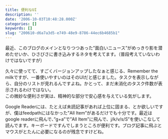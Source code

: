 ```yaml
---
title: 便利なUI
description: ''
date: '2006-10-03T10:48:28.000Z'
categories: []
keywords: []
slug: "200610-d6a7a3d5-e749-48e9-8786-44ec6b4685b1"
---
```

最近、このブログのメインとなりつつあった”面白いニュース”がめっきり影を潜めたせいか、ひさびさに書き込みするネタを考えてます。（普段考えていないわけではないですが）

久々に使ってて、すごくバージョンアップしたなぁと感じる、Remember the milkですが、一番使いやすいのはそのUIだと感じました。タスクを表示しながら、自分のリストが見れるんですよね。かとって、まだ未消化のタスク件数が表示されるわけではない。  
この微妙な便利さが実は、精神的な部分で安心感を与えている気がします。

Google Readerには、たとえば未読記事があれば上位に固まる、とか欲しいですが、僕はfeedpathにはなかった”All Item”があるだけでも十分です。最近はgoogle readerに飛んで、”g+a”で”All Item”に飛んで、j/k/v/s/S”を使いこなして読んでます。キーボードですんでしまうところが便利です。ブログ記事に飛ぶとマウスがとたんに必要になるのが残念ですけどね。